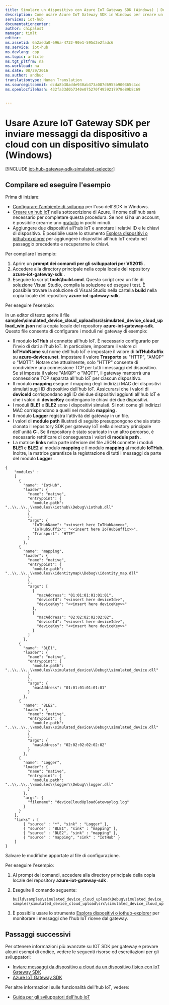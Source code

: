 ```yaml
---
title: Simulare un dispositivo con Azure IoT Gateway SDK (Windows) | Documentazione Microsoft
description: Come usare Azure IoT Gateway SDK in Windows per creare un dispositivo simulato che invia dati di telemetria attraverso un gateway a un hub IoT.
services: iot-hub
documentationcenter: 
author: chipalost
manager: timlt
editor: 
ms.assetid: 6a2aeda0-696a-4732-90e1-595d2e2fadc6
ms.service: iot-hub
ms.devlang: cpp
ms.topic: article
ms.tgt_pltfrm: na
ms.workload: na
ms.date: 08/29/2016
ms.author: andbuc
translationtype: Human Translation
ms.sourcegitcommit: dcda8b30adde930ab373a087d6955b900365c4cc
ms.openlocfilehash: 432fa33d0b7340e075270f4959217978e89b8c69


---
```

# <a name="use-the-azure-iot-gateway-sdk-to-send-device-to-cloud-messages-with-a-simulated-device-windows"></a>Usare Azure IoT Gateway SDK per inviare messaggi da dispositivo a cloud con un dispositivo simulato (Windows)
[!INCLUDE [iot-hub-gateway-sdk-simulated-selector](../../includes/iot-hub-gateway-sdk-simulated-selector.md)]

## <a name="build-and-run-the-sample"></a>Compilare ed eseguire l'esempio
Prima di iniziare:

* [Configurare l'ambiente di sviluppo][lnk-setupdevbox] per l'uso dell'SDK in Windows.
* [Creare un hub IoT][lnk-create-hub] nella sottoscrizione di Azure. Il nome dell'hub sarà necessario per completare questa procedura. Se non si ha un account, è possibile crearne uno [gratuito][lnk-free-trial] in pochi minuti.
* Aggiungere due dispositivi all'hub IoT e annotare i relativi ID e le chiavi di dispositivo. È possibile usare lo strumento [Esplora dispositivi o iothub-explorer][lnk-explorer-tools] per aggiungere i dispositivi all'hub IoT creato nel passaggio precedente e recuperarne le chiavi.

Per compilare l'esempio:

1. Aprire un **prompt dei comandi per gli sviluppatori per VS2015** .
2. Accedere alla directory principale nella copia locale del repository **azure-iot-gateway-sdk** .
3. Eseguire lo script **tools\\build.cmd**. Questo script crea un file di soluzione Visual Studio, compila la soluzione ed esegue i test. È possibile trovare la soluzione di Visual Studio nella cartella **build** nella copia locale del repository **azure-iot-gateway-sdk**.

Per eseguire l'esempio:

In un editor di testo aprire il file **samples\\simulated_device_cloud_upload\\src\\simulated_device_cloud_upload_win.json** nella copia locale del repository **azure-iot-gateway-sdk**. Questo file consente di configurare i moduli nel gateway di esempio:

* Il modulo **IoTHub** si connette all'hub IoT. È necessario configurarlo per l'invio di dati all'hub IoT. In particolare, impostare il valore di **IoTHubName** sul nome dell'hub IoT e impostare il valore di **IoTHubSuffix** su **azure-devices.net**. Impostare il valore **Trasporto** su "HTTP", "AMQP" o "MQTT". Notare che attualmente, solo "HTTP" consente di condividere una connessione TCP per tutti i messaggi del dispositivo. Se si imposta il valore "AMQP" o "MQTT", il gateway manterrà una connessione TCP separata all'hub IoT per ciascun dispositivo.
* Il modulo **mapping** esegue il mapping degli indirizzi MAC dei dispositivi simulati sugli ID dispositivo dell'hub IoT. Assicurarsi che i valori di **deviceId** corrispondano agli ID dei due dispositivi aggiunti all'hub IoT e che i valori di **deviceKey** contengano le chiavi dei due dispositivi.
* I moduli **BLE1** e **BLE2** sono i dispositivi simulati. Si noti come gli indirizzi MAC corrispondono a quelli nel modulo **mapping** .
* Il modulo **Logger** registra l'attività del gateway in un file.
* I valori di **module path** illustrati di seguito presuppongono che sia stato clonato il repository SDK per gateway IoT nella directory principale dell'unità **C:**. Se il repository è stato scaricato in un altro percorso, è necessario rettificare di conseguenza i valori di **module path** .
* La matrice **links** nella parte inferiore del file JSON connette i moduli **BLE1** e **BLE2** al modulo **mapping** e il modulo **mapping** al modulo **IoTHub**. Inoltre, la matrice garantisce la registrazione di tutti i messaggi da parte del modulo **Logger** .

```
{
    "modules" :
    [
      {
        "name": "IotHub",
        "loader": {
          "name": "native",
          "entrypoint": {
            "module.path": "..\\..\\..\\modules\\iothub\\Debug\\iothub.dll"
          }
          },
          "args": {
            "IoTHubName": "<<insert here IoTHubName>>",
            "IoTHubSuffix": "<<insert here IoTHubSuffix>>",
            "Transport": "HTTP"
          }
        },
      {
        "name": "mapping",
        "loader": {
          "name": "native",
          "entrypoint": {
            "module.path": "..\\..\\..\\modules\\identitymap\\Debug\\identity_map.dll"
          }
          },
          "args": [
            {
              "macAddress": "01:01:01:01:01:01",
              "deviceId": "<<insert here deviceId>>",
              "deviceKey": "<<insert here deviceKey>>"
            },
            {
              "macAddress": "02:02:02:02:02:02",
              "deviceId": "<<insert here deviceId>>",
              "deviceKey": "<<insert here deviceKey>>"
            }
          ]
        },
      {
        "name": "BLE1",
        "loader": {
          "name": "native",
          "entrypoint": {
            "module.path": "..\\..\\..\\modules\\simulated_device\\Debug\\simulated_device.dll"
          }
          },
          "args": {
            "macAddress": "01:01:01:01:01:01"
          }
        },
      {
        "name": "BLE2",
        "loader": {
          "name": "native",
          "entrypoint": {
            "module.path": "..\\..\\..\\modules\\simulated_device\\Debug\\simulated_device.dll"
          }
          },
          "args": {
            "macAddress": "02:02:02:02:02:02"
          }
        },
      {
        "name": "Logger",
        "loader": {
          "name": "native",
          "entrypoint": {
            "module.path": "..\\..\\..\\modules\\logger\\Debug\\logger.dll"
          }
        },
        "args": {
          "filename": "deviceCloudUploadGatewaylog.log"
        }
      }
    ],
    "links" : [
        { "source" : "*", "sink" : "Logger" },
        { "source" : "BLE1", "sink" : "mapping" },
        { "source" : "BLE2", "sink" : "mapping" },
        { "source" : "mapping", "sink" : "IotHub" }
    ]
}
```

Salvare le modifiche apportate al file di configurazione.

Per eseguire l'esempio:

1. Al prompt dei comandi, accedere alla directory principale della copia locale del repository **azure-iot-gateway-sdk** .
2. Eseguire il comando seguente:
   
    ```
    build\samples\simulated_device_cloud_upload\Debug\simulated_device_cloud_upload_sample.exe samples\simulated_device_cloud_upload\src\simulated_device_cloud_upload_win.json
    ```
3. È possibile usare lo strumento [Esplora dispositivi o iothub-explorer][lnk-explorer-tools] per monitorare i messaggi che l'hub IoT riceve dal gateway.

## <a name="next-steps"></a>Passaggi successivi
Per ottenere informazioni più avanzate su IOT SDK per gateway e provare alcuni esempi di codice, vedere le seguenti risorse ed esercitazioni per gli sviluppatori:

* [Inviare messaggi da dispositivo a cloud da un dispositivo fisico con IoT Gateway SDK][lnk-physical-device]
* [Azure IoT Gateway SDK][lnk-gateway-sdk]

Per altre informazioni sulle funzionalità dell'hub IoT, vedere:

* [Guida per gli sviluppatori dell'hub IoT][lnk-devguide]

<!-- Links -->
[lnk-setupdevbox]: https://github.com/Azure/azure-iot-gateway-sdk/blob/master/doc/devbox_setup.md
[lnk-free-trial]: https://azure.microsoft.com/pricing/free-trial/
[lnk-explorer-tools]: https://github.com/Azure/azure-iot-sdks/blob/master/doc/manage_iot_hub.md
[lnk-gateway-sdk]: https://github.com/Azure/azure-iot-gateway-sdk/

[lnk-physical-device]: iot-hub-gateway-sdk-physical-device.md

[lnk-devguide]: ./iot-hub-devguide.md
[lnk-create-hub]: iot-hub-create-through-portal.md 



<!--HONumber=Dec16_HO2-->


